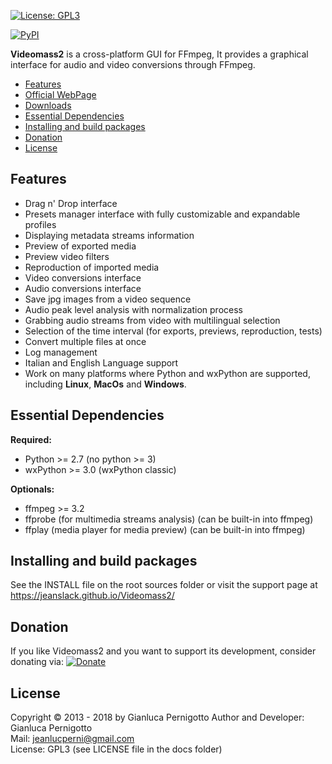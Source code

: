 <a href="https://github.com/jeanslack/Videomass2/blob/master/COPYING"><img alt="License: GPL3" src="https://black.readthedocs.io/en/stable/_static/license.svg"></a>

<a href="https://test.pypi.org/project/videomass2/"><img alt="PyPI" src="https://black.readthedocs.io/en/stable/_static/pypi.svg"></a>

**Videomass2** is a cross-platform GUI for FFmpeg, It provides a graphical 
interface for audio and video conversions through FFmpeg.

* [Features](#features)
* [Official WebPage](http://jeanslack.github.io/Videomass2)
* [Downloads](https://github.com/jeanslack/Videomass2/releases)
* [Essential Dependencies](#essential-dependencies)
* [Installing and build packages](#installing-and-build-packages)
* [Donation](#donation)
* [License](#license)

## Features

- Drag n' Drop interface   
- Presets manager interface with fully customizable and expandable profiles  
- Displaying metadata streams information 
- Preview of exported media
- Preview video filters
- Reproduction of imported media
- Video conversions interface 
- Audio conversions interface
- Save jpg images from a video sequence
- Audio peak level analysis with normalization process   
- Grabbing audio streams from video with multilingual selection  
- Selection of the time interval (for exports, previews, reproduction, tests)
- Convert multiple files at once 
- Log management
- Italian and English Language support
- Work on many platforms where Python and wxPython are supported, 
  including **Linux**, **MacOs** and **Windows**. 

## Essential Dependencies

**Required:**
- Python >= 2.7 (no python >= 3)   
- wxPython >= 3.0 (wxPython classic)

**Optionals:**
- ffmpeg >= 3.2
- ffprobe (for multimedia streams analysis) (can be built-in into ffmpeg)
- ffplay (media player for media preview) (can be built-in into ffmpeg)

## Installing and build packages
See the INSTALL file on the root sources folder or visit the support page
at <https://jeanslack.github.io/Videomass2/>

## Donation

If you like Videomass2 and you want to support its development, consider donating via:
[![Donate](https://img.shields.io/badge/Donate-PayPal-green.svg)](https://www.paypal.com/cgi-bin/webscr?cmd=_s-xclick&hosted_button_id=UKYM7S5U542SJ)

## License

Copyright © 2013 - 2018 by Gianluca Pernigotto
Author and Developer: Gianluca Pernigotto   
Mail: <jeanlucperni@gmail.com>   
License: GPL3 (see LICENSE file in the docs folder)
